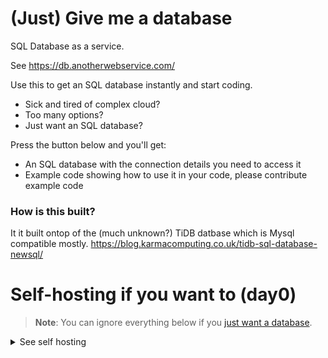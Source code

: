 # (Just) Give me a database

SQL Database as a service.

See https://db.anotherwebservice.com/

Use this to get an SQL database instantly and start coding.
- Sick and tired of complex cloud?
- Too many options?
- Just want an SQL database?

Press the button below and you'll get:

- An SQL database with the connection details you need to access it
- Example code showing how to use it in your code, please contribute example code

### How is this built?
It it built ontop of the (much unknown?) TiDB datbase which is Mysql compatible mostly.
https://blog.karmacomputing.co.uk/tidb-sql-database-newsql/

# Self-hosting if you want to (day0)

> **Note**: You can ignore everything below if you [just want a database](https://db.anotherwebservice.com/).

<details>
  <summary>See self hosting</summary>
```
./day0.sh segfault.app 3 1 cx31 ubuntu-20.04
```

From local machine (details: https://docs.pingcap.com/tidb/stable/production-deployment-using-tiup#method-1-deploy-tiup-online)

```
curl --proto '=https' --tlsv1.2 -sSf https://tiup-mirrors.pingcap.com/install.sh | sh

tiup cluster

tiup update --self && tiup update cluster

tiup --binary cluster
```

```
for HOST in $(cat servers.txt)
do
  ssh root@$HOST -C "apt-get update && apt install -y numactl pwgen"
done

```

```
tiup cluster check ./topology.yaml --user root
```

deploy
```
tiup cluster deploy tidb-test v5.4.0 ./topology.yaml --user root
```

start it
```
tiup cluster start tidb-test --init
# get initial password
```

## Visit dashboard

http://$TIDB_PANEL_ADDRESS:2379/dashboard/#/signin

## Verify can connect to the database remotely

```
$ mysql -u root -h $TIDB_HOSTNAME -P 4000 -p
Enter password: 
Welcome to the MariaDB monitor.  Commands end with ; or \g.
Your MySQL connection id is 5
Server version: 5.7.25-TiDB-v5.4.0 TiDB Server (Apache License 2.0) Community Edition, MySQL 5.7 compatible

Copyright (c) 2000, 2018, Oracle, MariaDB Corporation Ab and others.

Type 'help;' or '\h' for help. Type '\c' to clear the current input statement.

MySQL [(none)]> create database yolo;
Query OK, 0 rows affected (0.573 sec)
```

## remove

```
./destroy-all.sh
```
  
</details>
